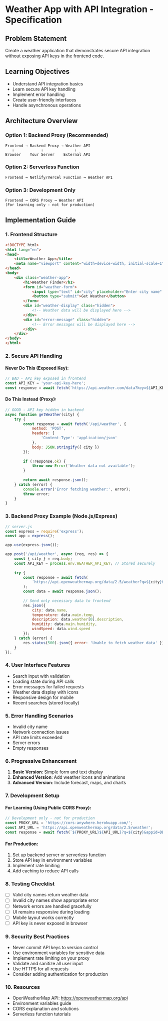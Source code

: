 # Weather App with API Integration - Specification

## Problem Statement
Create a weather application that demonstrates secure API integration without exposing API keys in the frontend code.

## Learning Objectives
- Understand API integration basics
- Learn secure API key handling
- Implement error handling
- Create user-friendly interfaces
- Handle asynchronous operations

## Architecture Overview

### Option 1: Backend Proxy (Recommended)
```
Frontend → Backend Proxy → Weather API
   ↓            ↓              ↓
Browser    Your Server    External API
```

### Option 2: Serverless Function
```
Frontend → Netlify/Vercel Function → Weather API
```

### Option 3: Development Only
```
Frontend → CORS Proxy → Weather API
(For learning only - not for production)
```

## Implementation Guide

### 1. Frontend Structure
```html
<!DOCTYPE html>
<html lang="en">
<head>
    <title>Weather App</title>
    <meta name="viewport" content="width=device-width, initial-scale=1">
</head>
<body>
    <div class="weather-app">
        <h1>Weather Finder</h1>
        <form id="weather-form">
            <input type="text" id="city" placeholder="Enter city name" required>
            <button type="submit">Get Weather</button>
        </form>
        <div id="weather-display" class="hidden">
            <!-- Weather data will be displayed here -->
        </div>
        <div id="error-message" class="hidden">
            <!-- Error messages will be displayed here -->
        </div>
    </div>
</body>
</html>
```

### 2. Secure API Handling

#### Never Do This (Exposed Key):
```javascript
// BAD - API key exposed in frontend
const API_KEY = 'your-api-key-here';
const response = await fetch(`https://api.weather.com/data?key=${API_KEY}&city=${city}`);
```

#### Do This Instead (Proxy):
```javascript
// GOOD - API key hidden in backend
async function getWeather(city) {
    try {
        const response = await fetch('/api/weather', {
            method: 'POST',
            headers: {
                'Content-Type': 'application/json'
            },
            body: JSON.stringify({ city })
        });
        
        if (!response.ok) {
            throw new Error('Weather data not available');
        }
        
        return await response.json();
    } catch (error) {
        console.error('Error fetching weather:', error);
        throw error;
    }
}
```

### 3. Backend Proxy Example (Node.js/Express)
```javascript
// server.js
const express = require('express');
const app = express();

app.use(express.json());

app.post('/api/weather', async (req, res) => {
    const { city } = req.body;
    const API_KEY = process.env.WEATHER_API_KEY; // Stored securely
    
    try {
        const response = await fetch(
            `https://api.openweathermap.org/data/2.5/weather?q=${city}&appid=${API_KEY}&units=metric`
        );
        const data = await response.json();
        
        // Send only necessary data to frontend
        res.json({
            city: data.name,
            temperature: data.main.temp,
            description: data.weather[0].description,
            humidity: data.main.humidity,
            windSpeed: data.wind.speed
        });
    } catch (error) {
        res.status(500).json({ error: 'Unable to fetch weather data' });
    }
});
```

### 4. User Interface Features
- Search input with validation
- Loading state during API calls
- Error messages for failed requests
- Weather data display with icons
- Responsive design for mobile
- Recent searches (stored locally)

### 5. Error Handling Scenarios
- Invalid city name
- Network connection issues
- API rate limits exceeded
- Server errors
- Empty responses

### 6. Progressive Enhancement
1. **Basic Version**: Simple form and text display
2. **Enhanced Version**: Add weather icons and animations
3. **Advanced Version**: Include forecast, maps, and charts

### 7. Development Setup

#### For Learning (Using Public CORS Proxy):
```javascript
// Development only - not for production
const PROXY_URL = 'https://cors-anywhere.herokuapp.com/';
const API_URL = 'https://api.openweathermap.org/data/2.5/weather';
const response = await fetch(`${PROXY_URL}${API_URL}?q=${city}&appid=DEMO_KEY`);
```

#### For Production:
1. Set up backend server or serverless function
2. Store API key in environment variables
3. Implement rate limiting
4. Add caching to reduce API calls

### 8. Testing Checklist
- [ ] Valid city names return weather data
- [ ] Invalid city names show appropriate error
- [ ] Network errors are handled gracefully
- [ ] UI remains responsive during loading
- [ ] Mobile layout works correctly
- [ ] API key is never exposed in browser

### 9. Security Best Practices
- Never commit API keys to version control
- Use environment variables for sensitive data
- Implement rate limiting on your proxy
- Validate and sanitize all user input
- Use HTTPS for all requests
- Consider adding authentication for production

### 10. Resources
- OpenWeatherMap API: https://openweathermap.org/api
- Environment variables guide
- CORS explanation and solutions
- Serverless function tutorials